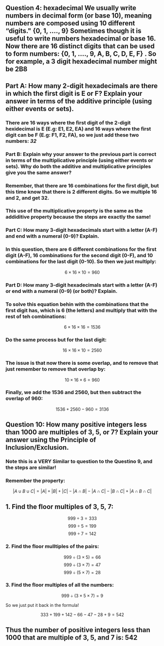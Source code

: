 ## Question 4: hexadecimal We usually write numbers in decimal form (or base 10), meaning numbers are composed using 10 different “digits." {0, 1, ...., 9} Sometimes though it is useful to write numbers hexadecimal or base 16. Now there are 16 distinct digits that can be used to form numbers: {0, 1, ...., 9, A, B, C, D, E, F} . So for example, a 3 digit hexadecimal number might be 2B8

## Part A: How many 2-digit hexadecimals are there in which the first digit is E or F? Explain your answer in terms of the additive principle (using either events or sets).
### There are 16 ways where the first digit of the 2-digit hexidecimal is E (E.g: E1, E2, EA) and 16 ways where the first digit can be F (E.g: F1, F2, FA), so we just add these two numbers: ***32***


### Part B: Explain why your answer to the previous part is correct in terms of the multiplicative principle (using either events or sets). Why do both the additive and multiplicative principles give you the same answer?

### Remember, that there are 16 combinations for the first digit, but this time know that there is 2 different digits. So we multiple 16 and 2, and get 32.

### This use of the multiplicative property is the same as the addiditive property because the steps are exactly the same!

### Part C: How many 3-digit hexadecimals start with a letter (A-F) and end with a numeral (0-9)? Explain.
### In this question, there are 6 different combinations for the first digit (A-F), 16 combinations for the second digit (0-F), and 10 combinations for the last digit (0-10). So then we just multiply: 
$$ 6 \times 16 \times 10 = 960$$

### Part D: How many 3-digit hexadecimals start with a letter (A-F) or end with a numeral (0-9) (or both)? Explain.

### To solve this equation behin with the combinations that the first digit has, which is 6 (the letters) and multiply that with the rest of teh combinations:

$$6 \times 16 \times 16  = 1536$$

### Do the same process but for the last digit:

 $$16 \times 16 \times 10 = 2560$$

### The issue is that now there is some overlap, and to remove that just remember to remove that overlap by:

$$10 \times 16 \times 6 = 960$$

### Finally, we add the 1536 and 2560, but then subtract the overlap of 960:

$$1536 + 2560 - 960 = 3136$$




## Question 10: How many positive integers less than 1000 are multiples of 3, 5, or 7? Explain your answer using the Principle of Inclusion/Exclusion.


### Note this is a VERY Similar to question to the Questino 9, and the steps are similar!

### Remember the property:

$$|A \cup B \cup C| = |A| + |B| + |C| - |A\cap B| - |A\cap C| - |B\cap C| + |A\cap B\cap C|$$


## 1. Find the floor multiples of 3, 5, 7:
$$ 999 \div 3 = 333$$
$$ 999 \div 5 = 199$$
$$ 999 \div 7 = 142$$

### 2. Find the floor mulltiples of the pairs:
 $$ 999 \div (3 \times 5) = 66$$
 $$ 999 \div (3 \times 7) = 47$$
 $$ 999 \div (5 \times 7 ) = 28$$

### 3. Find the floor multiples of all the numbers:
 $$ 999 \div (3 \times 5 \times 7) = 9$$

 So we just put it back in the formula!

$$ 333 + 199 + 142 - 66 - 47 - 28 + 9 = 542$$

## Thus the number of positive integers less than 1000 that are multiple of 3, 5, and 7 is: 542